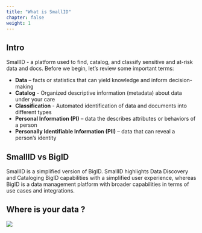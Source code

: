 ```yaml
---
title: "What is SmallID"
chapter: false
weight: 1
---
```

## Intro
SmallID - a platform used to find, catalog, and classify sensitive and at-risk data and docs.
Before we begin, let’s review some important terms:

- **Data** – facts or statistics that can yield knowledge and inform decision-making
- **Catalog** - Organized descriptive information (metadata) about data under your care
- **Classification** - Automated identification of data and documents into different types
- **Personal Information (PI)** – data the describes attributes or behaviors of a person
- **Personally Identifiable Information (PII)** – data that can reveal a person’s identity

## SmallID vs BigID

SmallID is a simplified version of BigID. SmallID highlights Data Discovery and Cataloging BigID capabilities with a simplified user experience, whereas BigID is a data management platform with broader capabilities in terms of use cases and integrations.

## Where is your data ?

![](/images/iceberg.png)
